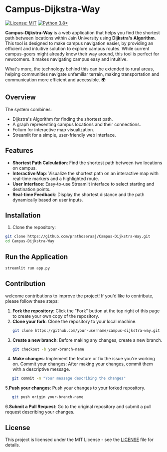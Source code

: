 # Campus-Dijkstra-Way
[![License: MIT](https://img.shields.io/badge/License-MIT-yellow.svg)](https://opensource.org/licenses/MIT)
[![Python 3.8+](https://img.shields.io/badge/python-3.8+-blue.svg)](https://www.python.org/downloads/release/python-380/)

**Campus-Dijkstra-Way** is a web application that helps you find the shortest path between locations within Jain University using **Dijkstra's Algorithm**. This tool is designed to make campus navigation easier, by providing an efficient and intuitive solution to explore campus routes. While current campus-goers might already know their way around, this tool is perfect for newcomers. It makes navigating campus easy and intuitive. 

What's more, the technology behind this can be extended to rural areas, helping communities navigate unfamiliar terrain, making transportation and communication more efficient and accessible. 🌍

## Overview

The system combines:
- Dijkstra's Algorithm for finding the shortest path.
- A graph representing campus locations and their connections.
- Folium for interactive map visualization.
- Streamlit for a simple, user-friendly web interface.

## Features

- **Shortest Path Calculation**: Find the shortest path between two locations on campus.
- **Interactive Map**: Visualize the shortest path on an interactive map with real-time markers and a highlighted route.
- **User Interface**: Easy-to-use Streamlit interface to select starting and destination points.
- **Real-time Feedback**: Display the shortest distance and the path dynamically based on user inputs.

## Installation

1. Clone the repository:
```bash
git clone https://github.com/prathoseraaj/Campus-Dijkstra-Way.git
cd Campus-Dijkstra-Way
```

## Run the Application

```bash
streamlit run app.py
```

## Contribution

welcome contributions to improve the project! If you'd like to contribute, please follow these steps:

1. **Fork the repository**: Click the "Fork" button at the top right of this page to create your own copy of the repository.
2. **Clone your fork**: Clone the repository to your local machine.
   ```bash
   git clone https://github.com/your-username/campus-dijkstra-way.git
3. **Create a new branch**: Before making any changes, create a new branch.
   ```bash
   git checkout -b your-branch-name
4. **Make changes**: Implement the feature or fix the issue you're working on.
Commit your changes: After making your changes, commit them with a descriptive message.
```bash
   git commit -m "Your message describing the changes"
```
5.**Push your changes**: Push your changes to your forked repository.
```bash
   git push origin your-branch-name
```
6.**Submit a Pull Request**: Go to the original repository and submit a pull request describing your changes.


## License
This project is licensed under the MIT License - see the [LICENSE](LICENSE) file for details.



